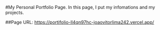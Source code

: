 #My Personal Portfolio Page.
In this page, I put my infomations and my projects.

##Page URL:
https://portifolio-ll4qn97hc-joaovitorlima242.vercel.app/
